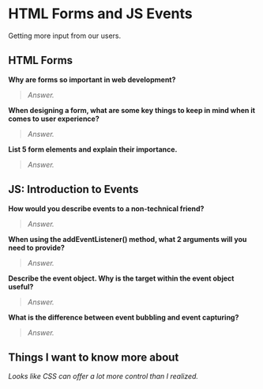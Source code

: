 # HTML Forms and JS Events

Getting more input from our users.

## HTML Forms

**Why are forms so important in web development?**

>*Answer.*

**When designing a form, what are some key things to keep in mind when it comes to user experience?**

>*Answer.*

**List 5 form elements and explain their importance.**

>*Answer.*

## JS: Introduction to Events

**How would you describe events to a non-technical friend?**

>*Answer.*

**When using the addEventListener() method, what 2 arguments will you need to provide?**

>*Answer.*

**Describe the event object. Why is the target within the event object useful?**

>*Answer.*

**What is the difference between event bubbling and event capturing?**

>*Answer.*

## Things I want to know more about

*Looks like CSS can offer a lot more control than I realized.*
